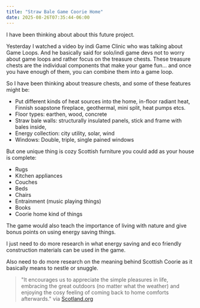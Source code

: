 ```yaml
---
title: "Straw Bale Game Coorie Home"
date: 2025-08-26T07:35:44-06:00
---
```

I have been thinking about about this future project.

Yesterday I watched a video by indi Game Clinic who was talking about Game Loops. And he basically said for solo/indi game devs not to worry about game loops and rather focus on the treasure chests. These treasure chests are the individual components that make your game fun... and once you have enough of them, you can combine them into a game loop. 

So I have been thinking about treasure chests, and some of these features might be:

- Put different kinds of heat sources into the home, in-floor radiant heat, Finnish soapstone fireplace, geothermal, mini split, heat pumps etcs.
- Floor types: earthen, wood, concrete 
- Straw bale walls: structurally insulated panels, stick and frame with bales inside, 
- Energy collection: city utility, solar, wind
- Windows: Double, triple, single pained windows

But one unique thing is cozy Scottish furniture you could add as your house is complete: 
- Rugs
- Kitchen appliances
- Couches
- Beds
- Chairs
- Entrainment (music playing things) 
- Books
- Coorie home kind of things

The game would also teach the importance of living with nature and give bonus points on using energy saving things.

I just need to do more research in what energy saving and eco friendly construction materials can be used in the game. 

Also need to do more research on the meaning behind Scottish Coorie as it basically means to nestle or snuggle.

> "It encourages us to appreciate the simple pleasures in life, embracing the great outdoors (no matter what the weather) and enjoying the cosy feeling of coming back to home comforts afterwards." 
via [Scotland.org](https://www.scotland.org/inspiration/cosy-coorie-traditions)




